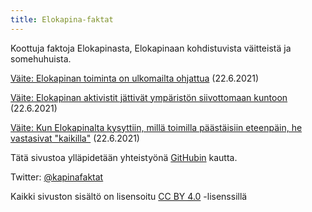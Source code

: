 ```yaml
---
title: Elokapina-faktat
---
```


Koottuja faktoja Elokapinasta, Elokapinaan kohdistuvista väitteistä ja somehuhuista.

[Väite: Elokapinan toiminta on ulkomailta ohjattua](/kapinafaktat/ulkomailta-ohjattua) (22.6.2021)

[Väite: Elokapinan aktivistit jättivät ympäristön siivottomaan kuntoon](/kapinafaktat/roskaus) (22.6.2021)

[Väite: Kun Elokapinalta kysyttiin, millä toimilla päästäisiin eteenpäin, he vastasivat "kaikilla"](/kapinafaktat/kaikilla) (22.6.2021)

Tätä sivustoa ylläpidetään yhteistyönä [GitHubin](https://github.com/deepmouse/kapinafaktat) kautta.

Twitter: [@kapinafaktat](https://twitter.com/kapinafaktat)

Kaikki sivuston sisältö on lisensoitu [CC BY 4.0](https://github.com/deepmouse/kapinafaktat/blob/main/LICENSING.md) -lisenssillä
